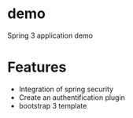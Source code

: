 demo
====
Spring 3 application demo

Features
========
- Integration of spring security
- Create an authentification plugin
- bootstrap 3 template
